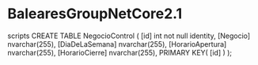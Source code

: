 # BalearesGroupNetCore2.1
scripts 
CREATE TABLE NegocioControl (
		[id] int not null identity,
		[Negocio] nvarchar(255),
		[DiaDeLaSemana] nvarchar(255),
		[HorarioApertura] nvarchar(255),
		[HorarioCierre] nvarchar(255),
		PRIMARY KEY( [id] )
	);
